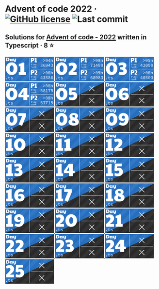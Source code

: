 # Advent of code 2022 &middot; [![GitHub license](https://img.shields.io/github/license/vladshlianin/advent-of-code-2022)](https://github.com/vladshlianin/advent-of-code-2022/blob/main/LICENSE) ![Last commit](https://img.shields.io/github/last-commit/vladshlianin/advent-of-code-2022)

## Solutions for <a href='https://adventofcode.com/'>Advent of code - 2022</a> written in Typescript &middot; 8 ⭐
</h1>

<a href="src/01">
  <img src="media/01.png" width="161px">
</a>
<a href="src/02">
  <img src="media/02.png" width="161px">
</a>
<a href="src/03">
  <img src="media/03.png" width="161px">
</a>
<a href="src/04">
  <img src="media/04.png" width="161px">
</a>
<a href="src/05">
  <img src="media/05.png" width="161px">
</a>
<a href="src/06">
  <img src="media/06.png" width="161px">
</a>
<a href="src/07">
  <img src="media/07.png" width="161px">
</a>
<a href="src/08">
  <img src="media/08.png" width="161px">
</a>
<a href="src/09">
  <img src="media/09.png" width="161px">
</a>
<a href="src/10">
  <img src="media/10.png" width="161px">
</a>
<a href="src/11">
  <img src="media/11.png" width="161px">
</a>
<a href="src/12">
  <img src="media/12.png" width="161px">
</a>
<a href="src/13">
  <img src="media/13.png" width="161px">
</a>
<a href="src/14">
  <img src="media/14.png" width="161px">
</a>
<a href="src/15">
  <img src="media/15.png" width="161px">
</a>
<a href="src/16">
  <img src="media/16.png" width="161px">
</a>
<a href="src/17">
  <img src="media/17.png" width="161px">
</a>
<a href="src/18">
  <img src="media/18.png" width="161px">
</a>
<a href="src/19">
  <img src="media/19.png" width="161px">
</a>
<a href="src/20">
  <img src="media/20.png" width="161px">
</a>
<a href="src/21">
  <img src="media/21.png" width="161px">
</a>
<a href="src/22">
  <img src="media/22.png" width="161px">
</a>
<a href="src/23">
  <img src="media/23.png" width="161px">
</a>
<a href="src/24">
  <img src="media/24.png" width="161px">
</a>
<a href="src/25">
  <img src="media/25.png" width="161px">
</a>
